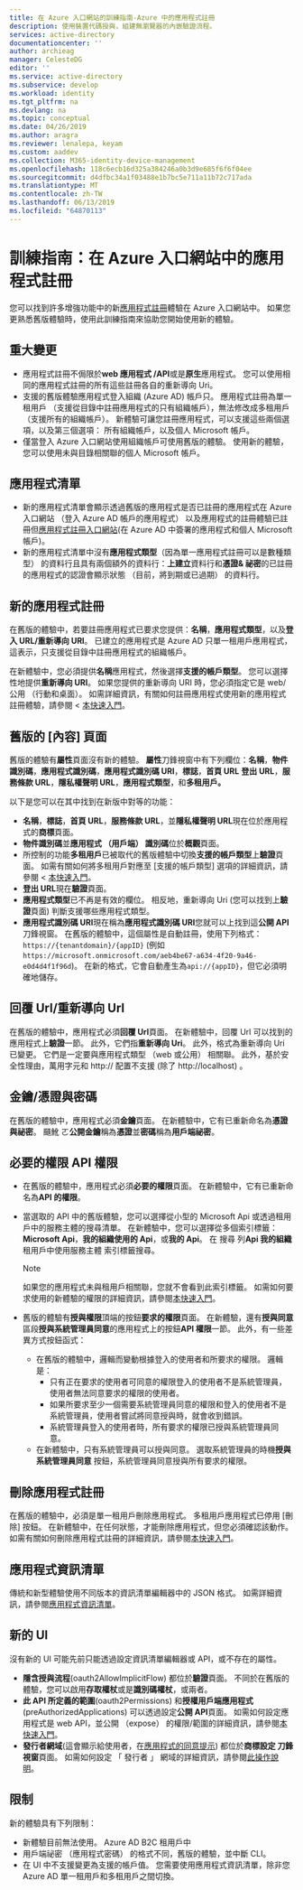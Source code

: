 ```yaml
---
title: 在 Azure 入口網站的訓練指南-Azure 中的應用程式註冊
description: 使用裝置代碼授與，組建無瀏覽器的內嵌驗證流程。
services: active-directory
documentationcenter: ''
author: archieag
manager: CelesteDG
editor: ''
ms.service: active-directory
ms.subservice: develop
ms.workload: identity
ms.tgt_pltfrm: na
ms.devlang: na
ms.topic: conceptual
ms.date: 04/26/2019
ms.author: aragra
ms.reviewer: lenalepa, keyam
ms.custom: aaddev
ms.collection: M365-identity-device-management
ms.openlocfilehash: 118c6ecb16d325a384246a0b3d9e685f6f6f04ee
ms.sourcegitcommit: d4dfbc34a1f03488e1b7bc5e711a11b72c717ada
ms.translationtype: MT
ms.contentlocale: zh-TW
ms.lasthandoff: 06/13/2019
ms.locfileid: "64870113"
---
```

# <a name="training-guide-app-registrations-in-the-azure-portal"></a>訓練指南：在 Azure 入口網站中的應用程式註冊  

您可以找到許多增強功能中的新[應用程式註冊](https://go.microsoft.com/fwlink/?linkid=2083908)體驗在 Azure 入口網站中。 如果您更熟悉舊版體驗時，使用此訓練指南來協助您開始使用新的體驗。

## <a name="key-changes"></a>重大變更

- 應用程式註冊不侷限於**web 應用程式 /API**或是**原生**應用程式。 您可以使用相同的應用程式註冊的所有這些註冊各自的重新導向 Uri。
- 支援的舊版體驗應用程式登入組織 (Azure AD) 帳戶只。 應用程式註冊為單一租用戶 （支援從目錄中註冊應用程式的只有組織帳戶），無法修改成多租用戶 （支援所有的組織帳戶）。 新體驗可讓您註冊應用程式，可以支援這些兩個選項，以及第三個選項： 所有組織帳戶，以及個人 Microsoft 帳戶。
- 僅當登入 Azure 入口網站使用組織帳戶可使用舊版的體驗。 使用新的體驗，您可以使用未與目錄相關聯的個人 Microsoft 帳戶。

## <a name="list-of-applications"></a>應用程式清單

- 新的應用程式清單會顯示透過舊版的應用程式是否已註冊的應用程式在 Azure 入口網站 （登入 Azure AD 帳戶的應用程式） 以及應用程式的註冊體驗已註冊但[應用程式註冊入口網站](https://apps.dev.microsoft.com/)(在 Azure AD 中簽署的應用程式和個人 Microsoft 帳戶)。
- 新的應用程式清單中沒有**應用程式類型**（因為單一應用程式註冊可以是數種類型） 的資料行且具有兩個額外的資料行：**上建立**資料行和**憑證& 祕密**的已註冊的應用程式的認證會顯示狀態 （目前，將到期或已過期） 的資料行。

## <a name="new-app-registration"></a>新的應用程式註冊

在舊版的體驗中，若要註冊應用程式已要求您提供：**名稱**，**應用程式類型**，以及**登入 URL/重新導向 URI**。 已建立的應用程式是 Azure AD 只單一租用戶應用程式，這表示，只支援從目錄中註冊應用程式的組織帳戶。

在新體驗中，您必須提供**名稱**應用程式，然後選擇**支援的帳戶類型**。 您可以選擇性地提供**重新導向 URI**。 如果您提供的重新導向 URI 時，您必須指定它是 web/公用 （行動和桌面）。 如需詳細資訊，有關如何註冊應用程式使用新的應用程式註冊體驗，請參閱 <<c0> [ 本快速入門](quickstart-register-app.md)。

## <a name="the-legacy-properties-page"></a>舊版的 [內容] 頁面

舊版的體驗有**屬性**頁面沒有新的體驗。 **屬性**刀鋒視窗中有下列欄位：**名稱**，**物件識別碼**，**應用程式識別碼**，**應用程式識別碼 URI**，**標誌**，**首頁 URL** **登出 URL**，**服務條款 URL**，**隱私權聲明 URL**，**應用程式類型**，和**多租用戶。**

以下是您可以在其中找到在新版中對等的功能：

- **名稱**，**標誌**，**首頁 URL**，**服務條款 URL**，並**隱私權聲明 URL**現在位於應用程式的**商標**頁面。
- **物件識別碼**並**應用程式 （用戶端） 識別碼**位於**概觀**頁面。
- 所控制的功能**多租用戶**已被取代的舊版體驗中切換**支援的帳戶類型**上**驗證**頁面。 如需有關如何將多租用戶對應至 [支援的帳戶類型] 選項的詳細資訊，請參閱 <<c0> [ 本快速入門](quickstart-modify-supported-accounts.md)。
- **登出 URL**現在**驗證**頁面。
- **應用程式類型**已不再是有效的欄位。 相反地，重新導向 Uri (您可以找到上**驗證**頁面) 判斷支援哪些應用程式類型。
- **應用程式識別碼 URI**現在稱為**應用程式識別碼 URI**您就可以上找到這**公開 API**刀鋒視窗。 在舊版的體驗中，這個屬性是自動註冊，使用下列格式： `https://{tenantdomain}/{appID}` (例如`https://microsoft.onmicrosoft.com/aeb4be67-a634-4f20-9a46-e0d4d4f1f96d`)。 在新的格式，它會自動產生為`api://{appID}`，但它必須明確地儲存。

## <a name="reply-urlsredirect-urls"></a>回覆 Url/重新導向 Url

在舊版的體驗中，應用程式必須**回覆 Url**頁面。 在新體驗中，回覆 Url 可以找到的應用程式上**驗證**一節。 此外，它們指**重新導向 Uri**。 此外，格式為重新導向 Uri 已變更。 它們是一定要與應用程式類型 （web 或公用） 相關聯。 此外，基於安全性理由，萬用字元和 http:// 配置不支援 (除了 http://localhost) 。

## <a name="keyscertificates--secrets"></a>金鑰/憑證與密碼

在舊版的體驗中，應用程式必須**金鑰**頁面。 在新體驗中，它有已重新命名為**憑證與祕密**。 颾魤 ㄛ**公開金鑰**稱為**憑證**並**密碼**稱為**用戶端祕密**。

## <a name="required-permissionsapi-permissions"></a>必要的權限 API 權限

- 在舊版的體驗中，應用程式必須**必要的權限**頁面。 在新體驗中，它有已重新命名為**API 的權限**。
- 當選取的 API 中的舊版體驗，您可以選擇從小型的 Microsoft Api 或透過租用戶中的服務主體的搜尋清單。 在新體驗中，您可以選擇從多個索引標籤：**Microsoft Api**，**我的組織使用的 Api**，或**我的 Api**。 在 搜尋 列**Api 我的組織**租用戶中使用服務主體 索引標籤搜尋。 

   > [!NOTE]
   > 如果您的應用程式未與租用戶相關聯，您就不會看到此索引標籤。 如需如何要求使用的新體驗的權限的詳細資訊，請參閱[本快速入門](quickstart-configure-app-access-web-apis.md)。

- 舊版的體驗有**授與權限**頂端的按鈕**要求的權限**頁面。 在新體驗，還有**授與同意**區段**授與系統管理員同意**的應用程式上的按鈕**API 權限**一節。 此外，有一些差異方式按鈕函式：
   - 在舊版的體驗中，邏輯而變動根據登入的使用者和所要求的權限。 邏輯是：
      - 只有正在要求的使用者可同意的權限登入的使用者不是系統管理員，使用者無法同意要求的權限的使用者。
      - 如果所要求至少一個需要系統管理員同意的權限和登入的使用者不是系統管理員，使用者嘗試將同意授與時，就會收到錯誤。
      - 系統管理員登入的使用者時，所有要求的權限已授與系統管理員同意。
   - 在新體驗中，只有系統管理員可以授與同意。 選取系統管理員的時機**授與系統管理員同意** 按鈕，系統管理員同意授與所有要求的權限。

## <a name="deleting-an-app-registration"></a>刪除應用程式註冊

在舊版的體驗中，必須是單一租用戶刪除應用程式。 多租用戶應用程式已停用 [刪除] 按鈕。 在新體驗中，在任何狀態，才能刪除應用程式，但您必須確認該動作。 如需有關如何刪除應用程式註冊的詳細資訊，請參閱[本快速入門](quickstart-remove-app.md)。

## <a name="application-manifest"></a>應用程式資訊清單

傳統和新型體驗使用不同版本的資訊清單編輯器中的 JSON 格式。 如需詳細資訊，請參閱[應用程式資訊清單](reference-app-manifest.md)。

## <a name="new-ui"></a>新的 UI

沒有新的 UI 可能先前只能透過設定資訊清單編輯器或 API，或不存在的屬性。

- **隱含授與流程**(oauth2AllowImplicitFlow) 都位於**驗證**頁面。 不同於在舊版的體驗，您可以啟用**存取權杖**或是**識別碼權杖**，或兩者。
- **此 API 所定義的範圍**(oauth2Permissions) 和**授權用戶端應用程式**(preAuthorizedApplications) 可以透過設定**公開 API**頁面。 如需如何設定應用程式是 web API，並公開 （expose） 的權限/範圍的詳細資訊，請參閱[本快速入門](quickstart-configure-app-expose-web-apis.md)。
- **發行者網域**(這會顯示給使用者，在[應用程式的同意提示](application-consent-experience.md)) 都位於**商標設定 刀鋒視窗**頁面。 如需如何設定 「 發行者 」 網域的詳細資訊，請參閱[此操作說明](howto-configure-publisher-domain.md)。

## <a name="limitations"></a>限制

新的體驗具有下列限制：

- 新體驗目前無法使用。 Azure AD B2C 租用戶中
- 用戶端祕密 （應用程式密碼） 的格式不同，舊版的體驗，並中斷 CLI。
- 在 UI 中不支援變更為支援的帳戶值。 您需要使用應用程式資訊清單，除非您 Azure AD 單一租用戶和多租用戶之間切換。
